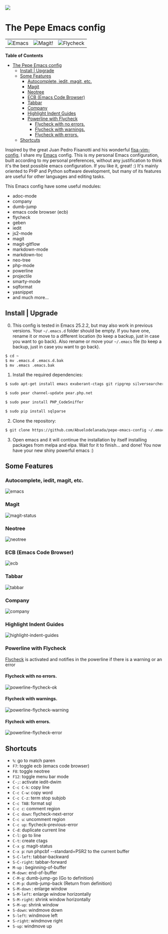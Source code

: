 [![](http://img.shields.io/badge/license-MIT-green.svg)](https://github.com/Abuelodelanada/pepe-emacs-config/blob/master/LICENSE)

# The Pepe Emacs config

 <table style="width:100%; border:0px; align:center">
  <tr>
    <td><img src="https://github.com/Abuelodelanada/pepe-emacs-config/raw/master/images/emacs.png" alt="Emacs"></td>
    <td><img src="https://github.com/Abuelodelanada/pepe-emacs-config/raw/master/images/magit.png" alt="Magit!"></td>
    <td><img src="https://github.com/Abuelodelanada/pepe-emacs-config/raw/master/images/flycheck.png" alt="Flycheck"></td>
  </tr>
</table>

<!-- markdown-toc start - Don't edit this section. Run M-x markdown-toc-refresh-toc -->
**Table of Contents**

- [The Pepe Emacs config](#the-pepe-emacs-config)
    - [Install | Upgrade](#install--upgrade)
    - [Some Features](#some-features)
        - [Autocomplete, iedit, magit, etc.](#autocomplete-iedit-magit-etc)
        - [Magit](#magit)
        - [Neotree](#neotree)
        - [ECB (Emacs Code Browser)](#ecb-emacs-code-browser)
        - [Tabbar](#tabbar)
        - [Company](#company)
        - [Highlight Indent Guides](#highlight-indent-guides)
        - [Powerline with Flycheck](#powerline-with-flycheck)
            - [Flycheck with no errors.](#flycheck-with-no-errors)
            - [Flycheck with warnings.](#flycheck-with-warnings)
            - [Flycheck with errors.](#flycheck-with-errors)
    - [Shortcuts](#shortcuts)

<!-- markdown-toc end -->


Inspired by the great Juan Pedro Fisanotti and his wonderful [fisa-vim-config](https://github.com/fisadev/fisa-vim-config), I share my [Emacs](https://www.gnu.org/software/emacs/) config.
This is my personal Emacs configuration, built according to my personal preferences, without any justification to think it's the best possible emacs configuration. If you like it, great! :) It's mainly oriented to PHP and Python software development, but many of its features are useful for other languages and editing tasks.

This Emacs config have some useful modules:

* adoc-mode
* company
* dumb-jump
* emacs code browser (ecb)
* flycheck
* geben
* iedit
* js2-mode
* magit
* magit-gitflow
* markdown-mode
* markdown-toc
* neo-tree
* php-mode
* powerline
* projectile
* smarty-mode
* sqlformat
* yasnippet
* and much more...


## Install | Upgrade

0. This config is tested in Emacs 25.2.2, but may also work in previous versions.
    Your `~/.emacs.d` folder should be empty. If you have one, rename it or move to a different location (to keep a backup, just in case you want to go back).
    Also rename or move your `~/.emacs` file (to keep a backup, just in case you want to go back).

```bash
$ cd ~
$ mv .emacs.d .emacs.d.bak
$ mv .emacs .emacs.bak
```

1. Install the required dependencies:
```bash
$ sudo apt-get install emacs exuberant-ctags git ripgrep silversearcher-ag pylint pep8 php-pear python-pip virtualenv

$ sudo pear channel-update pear.php.net

$ sudo pear install PHP_CodeSniffer

$ sudo pip install sqlparse
```

2. Clone the repository:

```bash
$ git clone https://github.com/Abuelodelanada/pepe-emacs-config ~/.emacs.d
```

3. Open emacs and it will continue the installation by itself installing packages from melpa and elpa. Wait for it to finish... and done! You now have your new shiny powerful emacs :)


## Some Features

### Autocomplete, iedit, magit, etc.

![emacs](https://github.com/Abuelodelanada/pepe-emacs-config/raw/master/images/emacs.gif "emacs")

### Magit
![magit-status](https://github.com/Abuelodelanada/pepe-emacs-config/raw/master/images/magit-status.png "magit-status")

### Neotree
![neotree](https://github.com/Abuelodelanada/pepe-emacs-config/raw/master/images/neotree.png "neotree")


### ECB (Emacs Code Browser)
![ecb](https://github.com/Abuelodelanada/pepe-emacs-config/raw/master/images/ecb.png "ecb")

### Tabbar
![tabbar](https://github.com/Abuelodelanada/pepe-emacs-config/raw/master/images/tabbar.png "tabbar")


### Company
![company](https://github.com/Abuelodelanada/pepe-emacs-config/raw/master/images/company.png "company")


### Highlight Indent Guides
![highlight-indent-guides](https://github.com/Abuelodelanada/pepe-emacs-config/raw/master/images/highlight-indent-guides.png "highlight-indent-guides")



### Powerline with Flycheck

[Flycheck](http://www.flycheck.org/) is activated and notifies in the powerline if there is a warning or an error

#### Flycheck with no errors.
![powerline-flycheck-ok](https://github.com/Abuelodelanada/pepe-emacs-config/raw/master/images/powerline-flycheck-ok.png "powerline-flycheck-ok")

#### Flycheck with warnings.
![powerline-flycheck-warning](https://github.com/Abuelodelanada/pepe-emacs-config/raw/master/images/powerline-flycheck-warning.png "powerline-flycheck-warning")

#### Flycheck with errors.
![powerline-flycheck-error](https://github.com/Abuelodelanada/pepe-emacs-config/raw/master/images/powerline-flycheck-error.png "powerline-flycheck-error")




## Shortcuts

* `%`:  go to match paren
* `F7`: toggle ecb (emacs code browser)
* `F8`: toggle neotree
* `F12`: toggle menu bar mode
* `C-;`: activate iedit-dwim
* `C-c C-k`: copy line
* `C-c C-w`: copy word
* `C-c C-z`:  term stop subjob
* `C-c TAB`: format sql
* `C-c c`:  comment region
* `C-c down`: flycheck-next-error
* `C-c u`: uncomment region
* `C-c up`: flycheck-previous-error
* `C-d`:  duplicate current line
* `C-l`: go to line
* `C-t`: create ctags
* `C-x g`: magit-status
* `C-x p`: run phpcbf --standard=PSR2 to the current buffer
* `S-C-left`: tabbar-backward
* `S-C-right`: tabbar-forward
* `M-up` : beginning-of-buffer
* `M-down`: end-of-buffer
* `C-M-g`: dumb-jump-go (Go to definition)
* `C-M-p`: dumb-jump-back (Return from definition)
* `S-M-down` : enlarge window
* `S-M-left`: enlarge window horizontally
* `S-M-right`: shrink window horizontally
* `S-M-up`: shrink window
* `S-down`: windmove down
* `S-left`: windmove left
* `S-right`: windmove right
* `S-up`: windmove up
